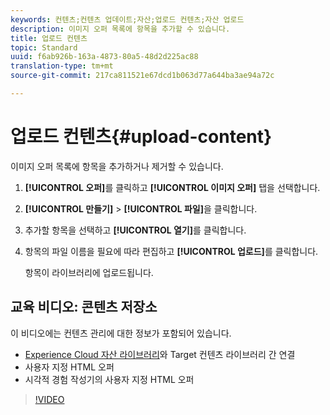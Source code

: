 ```yaml
---
keywords: 컨텐츠;컨텐츠 업데이트;자산;업로드 컨텐츠;자산 업로드
description: 이미지 오퍼 목록에 항목을 추가할 수 있습니다.
title: 업로드 컨텐츠
topic: Standard
uuid: f6ab926b-163a-4873-80a5-48d2d225ac88
translation-type: tm+mt
source-git-commit: 217ca811521e67dcd1b063d77a644ba3ae94a72c

---
```



# 업로드 컨텐츠{#upload-content}

이미지 오퍼 목록에 항목을 추가하거나 제거할 수 있습니다.

1. **[!UICONTROL 오퍼]**&#x200B;를 클릭하고 **[!UICONTROL 이미지 오퍼]** 탭을 선택합니다.
1. **[!UICONTROL 만들기]** &gt; **[!UICONTROL 파일]**&#x200B;을 클릭합니다.
1. 추가할 항목을 선택하고 **[!UICONTROL 열기]**&#x200B;를 클릭합니다.
1. 항목의 파일 이름을 필요에 따라 편집하고 **[!UICONTROL 업로드]**&#x200B;를 클릭합니다.

   항목이 라이브러리에 업로드됩니다.

## 교육 비디오: 콘텐츠 저장소

이 비디오에는 컨텐츠 관리에 대한 정보가 포함되어 있습니다.

* [Experience Cloud 자산 라이브러리](https://docs.adobe.com/content/help/en/core-services/interface/assets/creative-cloud.html)와 Target 컨텐츠 라이브러리 간 연결
* 사용자 지정 HTML 오퍼
* 시각적 경험 작성기의 사용자 지정 HTML 오퍼

>[!VIDEO](https://video.tv.adobe.com/v/17387?captions=kor)